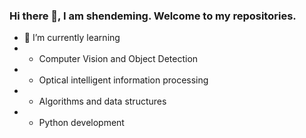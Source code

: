 ### Hi there 👋, I am shendeming. Welcome to my repositories.


- 🌱 I’m currently learning 
- - Computer Vision and Object Detection
- - Optical intelligent information processing
- - Algorithms and data structures
- - Python development

